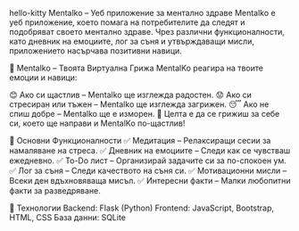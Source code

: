hello-kitty Mentalko – Уеб приложение за ментално здраве
Mentalko е уеб приложение, което помага на потребителите да следят и подобряват своето ментално здраве. Чрез различни функционалности, като дневник на емоциите, лог за съня и утвърждаващи мисли, приложението насърчава позитивни навици.

🐣 Mentalko – Твоята Виртуална Грижа
MentalKo реагира на твоите емоции и навици:

😊 Ако си щастлив – Mentalko ще изглежда радостен.
😟 Ако си стресиран или тъжен – Mentalko ще изглежда загрижен.
😴 Ако не спиш добре – Mentalko ще е изморен.
🎯 Целта е да се грижиш за себе си, което ще направи и MentalKo по-щастлив!

🔹 Основни Функционалности
✅ Медитация – Релаксиращи сесии за намаляване на стреса.
✅ Дневник на емоциите – Следи как се чувстваш ежедневно.
✅ To-Do лист – Организирай задачите си за по-спокоен ум.
✅ Лог за съня – Следи качеството на съня си.
✅ Мотивационни мисли – Всеки ден вдъхновяваща мисъл.
✅ Интересни факти – Малки любопитни факти за разведряване.

🚀 Технологии
Backend: Flask (Python)
Frontend: JavaScript, Bootstrap, HTML, CSS
База данни: SQLite
